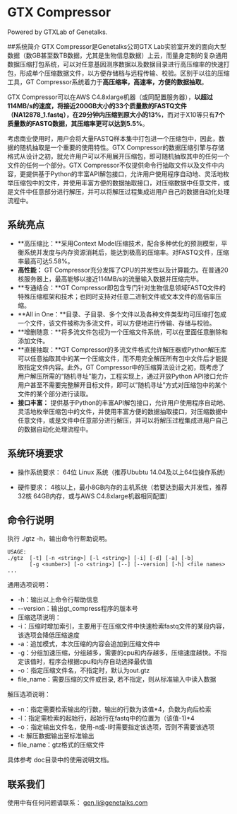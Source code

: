 # GTX Compressor 

Powered by GTXLab of Genetalks.

##系统简介
GTX Compressor是Genetalks公司GTX Lab实验室开发的面向大型数据（数GB甚至数TB数据，尤其是生物信息数据）上云，而量身定制的复杂通用数据压缩打包系统，可以对任意基因测序数据以及数据目录进行高压缩率的快速打包，形成单个压缩数据文件，以方便存储档与远程传输、校验。区别于以往的压缩工具，GT Compressor系统着力于**高压缩率，高速率，方便的数据抽取**。

GTX Compressor可以在AWS C4.8xlarge机器（或同配置服务器），**以超过114MB/s的速度，将接近200GB大小的33个质量数的FASTQ文件（NA12878_1.fastq），在29分钟内压缩到原大小的13%**，而对于X10等只有**7个质量数的FASTQ数据，其压缩率更可以达到5.5%**。

考虑商业使用时，用户会将大量FASTQ样本集中打包进一个压缩包中，因此，数据的随机抽取是一个重要的使用特性。GTX Compressor的数据压缩引擎与存储格式从设计之初，就允许用户可以不用展开压缩包，即可随机抽取其中的任何一个文件的任何一个部分。GTX Compressor不仅提供命令行抽取文件以及文件中内容，更提供基于Python的丰富API解包接口，允许用户使用程序自动地、灵活地枚举压缩包中的文件，并使用丰富方便的数据抽取接口，对压缩数据中任意文件，或是文件中任意部分进行解压，并可以将解压过程集成进用户自己的数据自动化处理流程中。

## 系统亮点
- **高压缩比：**采用Context Model压缩技术，配合多种优化的预测模型，平衡系统并发度与内存资源消耗后，能达到极高的压缩率。对FASTQ文件，压缩率最高可达5.58%。
- **高性能：** GT Compressor充分发挥了CPU的并发性以及计算能力。在普通20核服务器上，最高能够以接近114MB/s的流量输入数据并压缩完毕。 
- **专通结合：**GT Compressor即包含专门针对生物信息领域FASTQ文件的特殊压缩框架和技术；也同时支持对任意二进制文件或文本文件的高倍率压缩。
- **All in One：**目录、子目录、多个文件以及各种文件类型均可压缩打包成一个文件，该文件被称为多流文件，可以方便地进行传输、存储与校验。
- **增删随意：**将多流文件包视为一个压缩文件系统，可以在里面任意删除和添加文件。
- **直接抽取：**GT Compressor的多流文件格式允许解压器或Python解压库可以任意抽取其中的某一个压缩文件，而不用完全解压所有包中文件后才能提取指定文件内容。此外，GT Compressor中的压缩算法设计之初，既考虑了用户解压所需的“随机寻址”能力，工程实现上，通过开放Python API接口允许用户甚至不需要完整解开目标文件，即可以”随机寻址”方式对压缩包中的某个文件的某个部分进行读取。
- **接口丰富：** 提供基于Python的丰富API解包接口，允许用户使用程序自动地、灵活地枚举压缩包中的文件，并使用丰富方便的数据抽取接口，对压缩数据中任意文件，或是文件中任意部分进行解压，并可以将解压过程集成进用户自己的数据自动化处理流程中。


## 系统环境要求


- 操作系统要求：
64位 Linux 系统（推荐Ububtu 14.04及以上64位操作系统)

- 硬件要求：
4核以上，最小8GB内存的主机系统（若要达到最大并发性，推荐32核 64GB内存，或与AWS C4.8xlarge机器相同配置）


## 命令行说明

执行 ./gtz -h，输出命令行帮助说明。


```
USAGE: 
./gtz  [-t] [-n <string>] [-l <string>] [-i] [-d] [-a] [-b] 
       [-g <number>] [-o <string>] [--] [--version] [-h] <file names> ... 

```

通用选项说明：
- -h：输出以上命令行帮助信息
- --version：输出gt_compress程序的版本号
- 压缩选项说明：
- -i：压缩时增加索引，主要用于在压缩文件中快速检索fastq文件的某段内容，该选项会降低压缩速度
- -a：追加模式，本次压缩的内容会追加到压缩文件中
- -g：分组加速压缩，分组越多，需要的cpu和内存越多，压缩速度越快。不指定该值时，程序会根据cpu和内存自动选择最优值
- -o：指定压缩文件名，不指定时，默认为out.gtz
- file_name：需要压缩的文件或目录, 若不指定，则从标准输入中读入数据

解压选项说明：
- -n：指定需要检索输出的行数，输出的行数为该值*4，负数为向后检索
- -l：指定需检索的起始行，起始行在fastq中的位置为（该值-1)*4
- -o：指定输出文件名，使用-n或-l时需要指定该选项，否则不需要该选项
- -t: 解压数据输出至标准输出
- file_name：gtz格式的压缩文件


具体参考 doc目录中的使用说明文档。

## 联系我们

使用中有任何问题请联系： gen.li@genetalks.com
